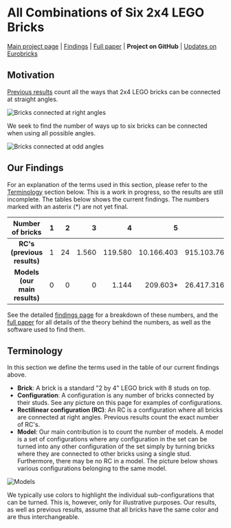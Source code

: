 # All Combinations of Six 2x4 LEGO Bricks

[Main project page](http://c-mt.dk/counting) | [Findings](http://c-mt.dk/counting/findings.php) | [Full paper](http://c-mt.dk/counting/?view=paper) | **Project on GitHub** | [Updates on Eurobricks](http://www.eurobricks.com/forum/index.php?showtopic=71971)

## Motivation

[Previous results](http://www.math.ku.dk/~eilers/lego.html) count all the ways that 2x4 LEGO bricks can be connected at straight angles.

![Bricks connected at right angles](http://c-mt.dk/counting/images/rectilinearintrosmall.png "There are 915.103.765 ways to combine 6 bricks at straight angles.")

We seek to find the number of ways up to six bricks can be connected when using all possible angles.

![Bricks connected at odd angles](http://c-mt.dk/counting/images/modelsintrosmall.png "It is currently unknown how many ways 6 bricks can be combined at other angles.")


## Our Findings

For an explanation of the terms used in this section, please refer to the [Terminology](#terminology) section below.
This is a work in progress, so the results are still incomplete. The tables below shows the current findings. The numbers marked with an asterix (*) are not yet final. 

|  Number of bricks             | 1 |  2 |     3 |       4 |          5 |           6 | 
|:-----------------------------:|--:|---:|------:|--------:|-----------:|------------:|
| **RC's (previous results)**   | 1 | 24 | 1.560 | 119.580 | 10.166.403 | 915.103.765 |
| **Models (our main results)** | 0 |  0 |     0 |   1.144 |   209.603* | 26.417.316* |

See the detailed [findings page](http://c-mt.dk/counting/findings.php) for a breakdown of these numbers, and the [full paper](http://c-mt.dk/counting/?view=paper) for all details of the theory behind the numbers, as well as the software used to find them.


## Terminology

In this section we define the terms used in the table of our current findings above.

* **Brick**: A brick is a standard "2 by 4" LEGO brick with 8 studs on top.
* **Configuration**: A configuration is any number of bricks connected by their studs. See any picture on this page for examples of configurations.
* **Rectilinear configuration (RC)**: An RC is a configuration where all bricks are connected at right angles. Previous results count the exact number of RC's.
* **Model**: Our main contribution is to count the number of models. A model is a set of configurations where any configuration in the set can be turned into any other configuration of the set simply by turning bricks where they are connected to other bricks using a single stud. Furthermore, there may be no RC in a model. The picture below shows various configurations belonging to the same model.

![Models](http://c-mt.dk/counting/images/configurationsofamodelsmall.png "These configurations all belong to the same model.")

We typically use colors to highlight the individual sub-configurations that can be turned. This is, however, only for illustrative purposes. Our results, as well as previous results, assume that all bricks have the same color and are thus interchangeable. 

